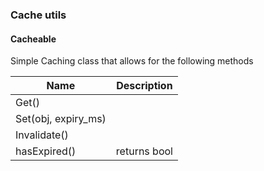 

### Cache utils
#### Cacheable

Simple Caching class that allows for the following methods

| Name | Description |
| - | - |
| Get() | |
| Set(obj, expiry_ms) | |
| Invalidate() | |
| hasExpired() | returns bool |
